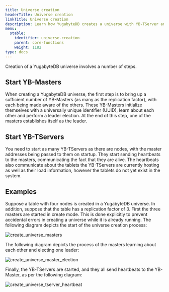 ```yaml
---
title: Universe creation
headerTitle: Universe creation
linkTitle: Universe creation
description: Learn how YugabyteDB creates a universe with YB-TServer and YB-Master nodes.
menu:
  stable:
    identifier: universe-creation
    parent: core-functions
    weight: 1182
type: docs
---
```


Creation of a YugabyteDB universe involves a number of steps.

## Start YB-Masters

When creating a YugabyteDB universe, the first step is to bring up a sufficient number of YB-Masters (as many as the replication factor), with each being made aware of the others. These YB-Masters initialize themselves with a universally unique identifier (UUID), learn about each other and perform a leader election. At the end of this step, one of the masters establishes itself as the leader.

## Start YB-TServers

You need to start as many YB-TServers as there are nodes, with the master addresses being passed to them on startup. They start sending heartbeats to the masters, communicating the fact that they are alive. The heartbeats also communicate about the tablets the YB-TServers are currently hosting as well as their load information, however the tablets do not yet exist in the system.

## Examples

Suppose a table with four nodes is created in a YugabyteDB universe. In addition, suppose that the table has a replication factor of 3. First the three masters are started in create mode. This is done explicitly to prevent accidental errors in creating a universe while it is already running. The following diagram depicts the start of the  universe creation process: 

![create_universe_masters](/images/architecture/create_universe_masters.png)

The following diagram depicts the process of the masters learning about each other and electing one leader:

![create_universe_master_election](/images/architecture/create_universe_master_election.png)

Finally, the YB-TServers are started, and they all send heartbeats to the YB-Master, as per the following diagram:

![create_universe_tserver_heartbeat](/images/architecture/create_universe_tserver_heartbeat.png)
